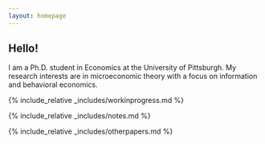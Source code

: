 ```yaml
---
layout: homepage
---
```


## Hello!

I am a Ph.D. student in Economics at the University of Pittsburgh. My research interests are in microeconomic theory with a focus on information and behavioral economics.

{% include_relative _includes/workinprogress.md %}

{% include_relative _includes/notes.md %}

{% include_relative _includes/otherpapers.md %}

<!--

{% include_relative _includes/services.md %}

-->
